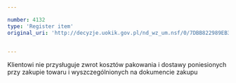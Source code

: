```yaml
---

number: 4132
type: 'Register item'
original_uri: 'http://decyzje.uokik.gov.pl/nd_wz_um.nsf/0/7DBB822989EB3CDBC1257ADA00330EC2?OpenDocument'


---
```


Klientowi nie przysługuje zwrot kosztów pakowania i dostawy poniesionych przy zakupie towaru i wyszczególnionych na dokumencie zakupu
